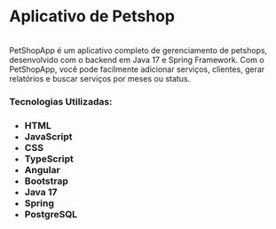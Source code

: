 <h1> Aplicativo de Petshop </h1>
<br>
<span> PetShopApp é um aplicativo completo de gerenciamento de petshops, desenvolvido com o backend em Java 17 e Spring Framework. Com o PetShopApp, você pode facilmente adicionar serviços, clientes, gerar relatórios e buscar serviços por meses ou status.</span>
<br>
<h3>Tecnologias Utilizadas:<h3/>
 <ul>
    <li>HTML</li>
    <li>JavaScript</li>
    <li>CSS</li>
    <li>TypeScript</li>
    <li>Angular</li>
    <li>Bootstrap</li>
    <li>Java 17</li>
    <li>Spring</li>
    <li>PostgreSQL</li>
</ul>






